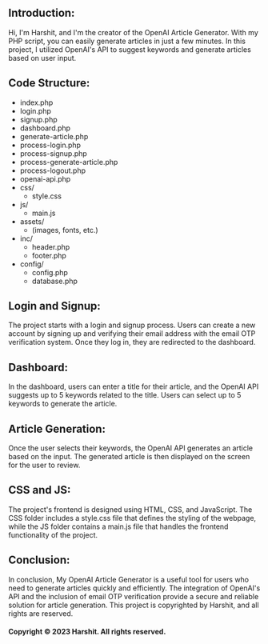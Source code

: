 <h2>Introduction:</h2>
<p>Hi, I'm Harshit, and I'm the creator of the OpenAI Article Generator. With my PHP script, you can easily generate articles in just a few minutes. In this project, I utilized OpenAI's API to suggest keywords and generate articles based on user input.</p>
<h2>Code Structure:</h2>
<ul>
  <li>index.php</li>
  <li>login.php</li>
  <li>signup.php</li>
  <li>dashboard.php</li>
  <li>generate-article.php</li>
  <li>process-login.php</li>
  <li>process-signup.php</li>
  <li>process-generate-article.php</li>
  <li>process-logout.php</li>
  <li>openai-api.php</li>
  <li>css/
    <ul>
      <li>style.css</li>
    </ul>
  </li>
  <li>js/
    <ul>
      <li>main.js</li>
    </ul>
  </li>
  <li>assets/
    <ul>
      <li>(images, fonts, etc.)</li>
    </ul>
  </li>
  <li>inc/
    <ul>
      <li>header.php</li>
      <li>footer.php</li>
    </ul>
  </li>
  <li>config/
    <ul>
      <li>config.php</li>
      <li>database.php</li>
    </ul>
  </li>
</ul>
<h2>Login and Signup:</h2>
<p>The project starts with a login and signup process. Users can create a new account by signing up and verifying their email address with the email OTP verification system. Once they log in, they are redirected to the dashboard.</p>
<h2>Dashboard:</h2>
<p>In the dashboard, users can enter a title for their article, and the OpenAI API suggests up to 5 keywords related to the title. Users can select up to 5 keywords to generate the article.</p>
<h2>Article Generation:</h2>
<p>Once the user selects their keywords, the OpenAI API generates an article based on the input. The generated article is then displayed on the screen for the user to review.</p>
<h2>CSS and JS:</h2>
<p>The project's frontend is designed using HTML, CSS, and JavaScript. The CSS folder includes a style.css file that defines the styling of the webpage, while the JS folder contains a main.js file that handles the frontend functionality of the project.</p>
<h2>Conclusion:</h2>
<p>In conclusion, My OpenAI Article Generator is a useful tool for users who need to generate articles quickly and efficiently. The integration of OpenAI's API and the inclusion of email OTP verification provide a secure and reliable solution for article generation. This project is copyrighted by Harshit, and all rights are reserved.</p>
<h4>Copyright © 2023 Harshit. All rights reserved.</h4>
